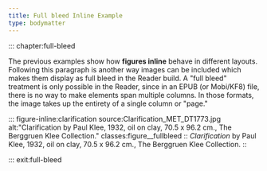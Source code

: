 ```yaml
---
title: Full bleed Inline Example
type: bodymatter
---
```


::: chapter:full-bleed

The previous examples show how **figures inline** behave in different layouts. Following this paragraph is another way images can be included which makes them display as full bleed in the Reader build. A "full bleed" treatment is only possible in the Reader, since in an EPUB (or Mobi/KF8) file, there is no way to make elements span multiple columns. In those formats, the image takes up the entirety of a single column or "page."

::: figure-inline:clarification source:Clarification_MET_DT1773.jpg alt:"Clarification by Paul Klee, 1932, oil on clay, 70.5 x 96.2 cm., The Berggruen Klee Collection." classes:figure__fullbleed
:: *Clarification* by Paul Klee, 1932, oil on clay, 70.5 x 96.2 cm., The Berggruen Klee Collection.
::

::: exit:full-bleed
